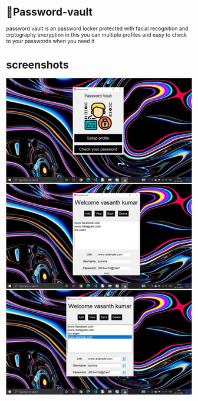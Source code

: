 # 🛅Password-vault
password vault is an password locker protected with facial recognition and crptography encryption in this you can multiple profiles and easy to check to your passwords when you need it 

# screenshots

<img src="screenshots/Screenshot (24).png">
<img src="screenshots/Screenshot (25).png">
<img src="screenshots/Screenshot (26).png">
